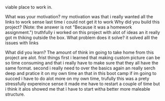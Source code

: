 viable place to work in.


What was your motivation? my motivation was that i really wanted all the links to work sense last time i could not get it to work
Why did you build this project? (Note: the answer is not "Because it was a homework assignment.") truthfully i worked on this project with alot of ideas an it really got m thiking outside the box.
What problem does it solve?
it solved alll the issues with links

What did you learn? The amount of think im going to take home from this project are alot. frist things first i learned that making custom picture can be so time consuming and that i really have to make sure that they all have the same format. second i really need to over the basics again an really serch deep and pratice it on my own time an that in this boot camp if im going to succed i have to do alot more on my own time, trufully this was a prety stressfully expereince sense it made me have to restart a couple of time but i think it alos showed me that i have to start witha  better more maleable structure.
